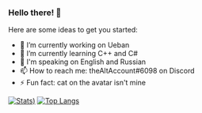 ### Hello there! 👋

Here are some ideas to get you started:

- 🔭 I’m currently working on Ueban
- 🌱 I’m currently learning C++ and C#
- 💬 I'm speaking on English and Russian
- 📫 How to reach me: theAltAccount#6098 on Discord
- ⚡ Fun fact: cat on the avatar isn't mine



[![Stats](https://github-readme-stats.vercel.app/api?username=thealtaccount&count_private=true&show_icons=true))](https://github.com/anuraghazra/github-readme-stats)
[![Top Langs](https://github-readme-stats.vercel.app/api/top-langs/?username=thealtaccount&layout=compact)](https://github.com/anuraghazra/github-readme-stats)

